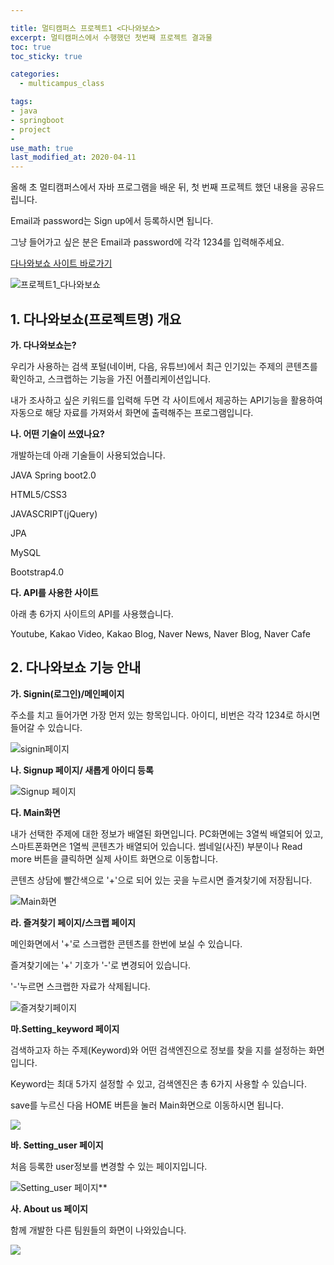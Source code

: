 ```yaml
---

title: 멀티캠퍼스 프로젝트1 <다나와보쇼>
excerpt: 멀티캠퍼스에서 수행했던 첫번째 프로젝트 결과물
toc: true
toc_sticky: true

categories:
  - multicampus_class

tags:
- java
- springboot
- project
- 
use_math: true
last_modified_at: 2020-04-11
---
```






올해 초 멀티캠퍼스에서 자바 프로그램을 배운 뒤, 첫 번째 프로젝트 했던 내용을 공유드립니다. 

Email과 password는 Sign up에서 등록하시면 됩니다. 

그냥 들어가고 싶은 분은 Email과 password에 각각 1234를 입력해주세요. 

[다나와보쇼 사이트 바로가기](http://selfcompass.synology.me:8080/) 

![프로젝트1_다나와보쇼](https://i.imgur.com/CguGebx.png)





## 1. 다나와보쇼(프로젝트명) 개요

**가. 다나와보쇼는?**

우리가 사용하는 검색 포털(네이버, 다음, 유튜브)에서 최근 인기있는 주제의 콘텐츠를 확인하고, 스크랩하는 기능을 가진 어플리케이션입니다. 



내가 조사하고 싶은 키워드를 입력해 두면 각 사이트에서 제공하는 API기능을 활용하여 자동으로 해당 자료를 가져와서 화면에 출력해주는 프로그램입니다. 



**나. 어떤 기술이 쓰였나요?**

개발하는데 아래 기술들이 사용되었습니다. 

JAVA Spring boot2.0

HTML5/CSS3

JAVASCRIPT(jQuery)

JPA

MySQL

Bootstrap4.0

 

**다. API를 사용한 사이트**

아래 총 6가지 사이트의 API를 사용했습니다. 

Youtube,  Kakao Video, Kakao Blog, Naver News, Naver Blog, Naver Cafe



## 2. 다나와보쇼 기능 안내

**가. Signin(로그인)/메인페이지**

주소를 치고 들어가면 가장 먼저 있는 항목입니다. 아이디, 비번은 각각 1234로 하시면 들어갈 수 있습니다. 

![signin페이지](https://i.imgur.com/Ckfakjr.png)



**나. Signup 페이지/ 새롭게 아이디 등록**



![Signup 페이지](https://i.imgur.com/Ex7KeIc.png)



**다. Main화면**

내가 선택한 주제에 대한 정보가 배열된 화면입니다. PC화면에는 3열씩 배열되어 있고, 스마트폰화면은 1열씩 콘텐츠가 배열되어 있습니다. 썸네일(사진) 부분이나 Read more 버튼을 클릭하면 실제 사이트 화면으로 이동합니다.



콘텐츠 상담에 빨간색으로 '+'으로 되어 있는 곳을 누르시면 즐겨찾기에 저장됩니다.

![Main화면](https://i.imgur.com/CF6Af84.png)



**라. 즐겨찾기 페이지/스크랩 페이지**

메인화면에서 '+'로 스크랩한 콘텐츠를 한번에 보실 수 있습니다. 

즐겨찾기에는 '+' 기호가 '-'로 변경되어 있습니다. 

'-'누르면 스크랩한 자료가 삭제됩니다. 

![즐겨찾기페이지](https://i.imgur.com/MybO7s8.png)



**마.Setting_keyword 페이지**

검색하고자 하는 주제(Keyword)와 어떤 검색엔진으로 정보를 찾을 지를 설정하는 화면입니다.

Keyword는 최대 5가지 설정할 수 있고, 검색엔진은 총 6가지 사용할 수 있습니다.  



save를 누르신 다음 HOME 버튼을 눌러 Main화면으로 이동하시면 됩니다.

![](https://i.imgur.com/G2TBJnz.png)



**바. Setting_user 페이지**

처음 등록한 user정보를 변경할 수 있는 페이지입니다.  

![Setting_user 페이지**](https://i.imgur.com/upRn9ye.png)



**사. About us 페이지**

함께 개발한 다른 팀원들의 화면이 나와있습니다.

![](https://i.imgur.com/57SQ7YW.png)